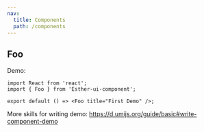 ```yaml
---
nav:
  title: Components
  path: /components
---
```


## Foo

Demo:

```tsx
import React from 'react';
import { Foo } from 'Esther-ui-component';

export default () => <Foo title="First Demo" />;
```

More skills for writing demo: https://d.umijs.org/guide/basic#write-component-demo
